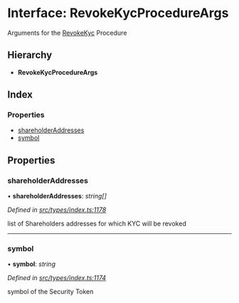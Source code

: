 # Interface: RevokeKycProcedureArgs

Arguments for the [RevokeKyc](../enums/_types_index_.proceduretype.md#revokekyc) Procedure

## Hierarchy

- **RevokeKycProcedureArgs**

## Index

### Properties

- [shareholderAddresses](_types_index_.revokekycprocedureargs.md#shareholderaddresses)
- [symbol](_types_index_.revokekycprocedureargs.md#symbol)

## Properties

### shareholderAddresses

• **shareholderAddresses**: _string[]_

_Defined in [src/types/index.ts:1178](https://github.com/PolymathNetwork/polymath-sdk/blob/a1cd5e3/src/types/index.ts#L1178)_

list of Shareholders addresses for which KYC will be revoked

---

### symbol

• **symbol**: _string_

_Defined in [src/types/index.ts:1174](https://github.com/PolymathNetwork/polymath-sdk/blob/a1cd5e3/src/types/index.ts#L1174)_

symbol of the Security Token
